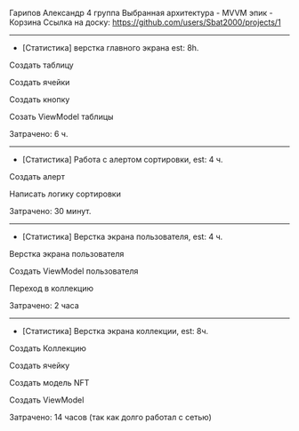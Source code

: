 Гарипов Александр
4 группа
Выбранная архитектура - MVVM
эпик - Корзина
Ссылка на доску: https://github.com/users/Sbat2000/projects/1

************

- [Статистика] верстка главного экрана est: 8h.

Создать таблицу

Создать ячейки

Создать кнопку

Созать ViewModel таблицы

Затрачено: 6 ч.

************

-  [Статистика] Работа с алертом сортировки, est: 4 ч.

Создать алерт

Написать логику сортировки

Затрачено: 30 минут.

************

- [Статистика] Верстка экрана пользователя, est: 4 ч.

Верстка экрана пользователя

Создать ViewModel пользователя

Переход в коллекцию

Затрачено: 2 часа

************

- [Статистика] Верстка экрана коллекции, est: 8ч.

Создать Коллекцию

Создать ячейку

Создать модель NFT

Создать ViewModel

Затрачено: 14 часов (так как долго работал с сетью)

